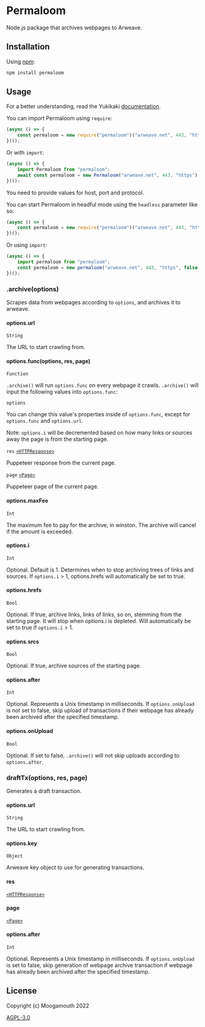 # Permaloom
Node.js package that archives webpages to Arweave.

## Installation
Using [npm](https://www.npmjs.com/):

```bash
npm install permaloom
```

## Usage

For a better understanding, read the Yukikaki [documentation](https://github.com/Moogamouth/Yukikaki#readme).

You can import Permaloom using `require`:
```js
(async () => {
    const permaloom = new require("permaloom")("arweave.net", 443, "https");
})();
```

Or with `import`:
```js
(async () => {
    import Permaloom from "permaloom";
    await const permaloom = new Permaloom("arweave.net", 443, "https");
})();
```

You need to provide values for host, port and protocol.

You can start Permaloom in headful mode using the `headless` parameter like so:
```js
(async () => {
    const permaloom = new require("permaloom")("arweave.net", 443, "https", false);
})();
```

Or using `import`:
```js
(async () => {
    import permaloom from "permaloom";
    const permaloom = new permaloom("arweave.net", 443, "https", false);
})();
```

### .archive(options)
Scrapes data from webpages according to `options`, and archives it to arweave.

#### options.url
`String`

The URL to start crawling from.

#### options.func(options, res, page)
`Function`

`.archive()` will run `options.func` on every webpage it crawls. `.archive()` will input the following values into `options.func`:

`options`

You can change this value's properties inside of `options.func`, except for `options.func` and `options.url`.

Note: `options.i` will be decremented based on how many links or sources away the page is from the starting page.

`res`
[`<HTTPResponse>`](https://pptr.dev/api/puppeteer.httpresponse)

Puppeteer response from the current page.

`page`
[`<Page>`](https://pptr.dev/api/puppeteer.page)

Puppeteer page of the current page.

#### options.maxFee
`Int`

The maximum fee to pay for the archive, in winston. The archive will cancel if the amount is exceeded.

#### options.i
`Int`

Optional. Default is 1. Determines when to stop archiving trees of links and sources. If `options.i` > 1, options.hrefs will automatically be set to true.

#### options.hrefs
`Bool`

Optional. If true, archive links, links of links, so on, stemming from the starting page. It will stop when options.i is depleted. Will automatically be set to true if `options.i` > 1.

#### options.srcs
`Bool`

Optional. If true, archive sources of the starting page.

#### options.after
`Int`

Optional. Represents a Unix timestamp in milliseconds. If `options.onUpload` is not set to false, skip upload of transactions if their webpage has already been archived after the specified timestamp.

#### options.onUpload
`Bool`

Optional. If set to false, `.archive()` will not skip uploads according to `options.after`.

### draftTx(options, res, page)
Generates a draft transaction.

#### options.url
`String`

The URL to start crawling from.

#### options.key
`Object`

Arweave key object to use for generating transactions.

#### res
[`<HTTPResponse>`](https://pptr.dev/api/puppeteer.httpresponse)

#### page
[`<Page>`](https://pptr.dev/api/puppeteer.page)

#### options.after
`Int`

Optional. Represents a Unix timestamp in milliseconds. If `options.onUpload` is set to false, skip generation of webpage archive transaction if webpage has already been archived after the specified timestamp.

## License

Copyright (c) Moogamouth 2022

[AGPL-3.0](https://choosealicense.com/licenses/agpl-3.0/)
